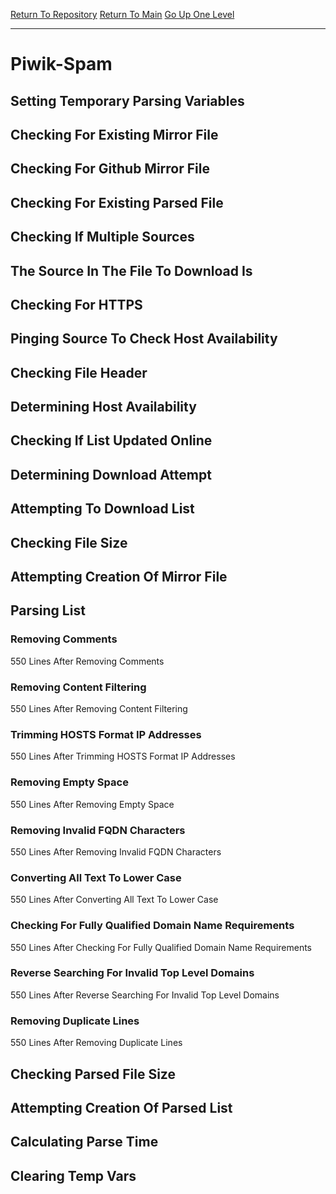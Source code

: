 [Return To Repository](https://github.com/deathbybandaid/piholeparser/)
[Return To Main](https://github.com/deathbybandaid/piholeparser/blob/master/RecentRunLogs/Mainlog.md)
[Go Up One Level](https://github.com/deathbybandaid/piholeparser/blob/master/RecentRunLogs/TopLevelScripts/30-Processing-Blacklists.md)
____________________________________
# Piwik-Spam
## Setting Temporary Parsing Variables
## Checking For Existing Mirror File
## Checking For Github Mirror File
## Checking For Existing Parsed File
## Checking If Multiple Sources
## The Source In The File To Download Is
## Checking For HTTPS
## Pinging Source To Check Host Availability
## Checking File Header
## Determining Host Availability
## Checking If List Updated Online
## Determining Download Attempt
## Attempting To Download List
## Checking File Size
## Attempting Creation Of Mirror File
## Parsing List
### Removing Comments
550 Lines After Removing Comments
### Removing Content Filtering
550 Lines After Removing Content Filtering
### Trimming HOSTS Format IP Addresses
550 Lines After Trimming HOSTS Format IP Addresses
### Removing Empty Space
550 Lines After Removing Empty Space
### Removing Invalid FQDN Characters
550 Lines After Removing Invalid FQDN Characters
### Converting All Text To Lower Case
550 Lines After Converting All Text To Lower Case
### Checking For Fully Qualified Domain Name Requirements
550 Lines After Checking For Fully Qualified Domain Name Requirements
### Reverse Searching For Invalid Top Level Domains
550 Lines After Reverse Searching For Invalid Top Level Domains
### Removing Duplicate Lines
550 Lines After Removing Duplicate Lines
## Checking Parsed File Size
## Attempting Creation Of Parsed List
## Calculating Parse Time
## Clearing Temp Vars
